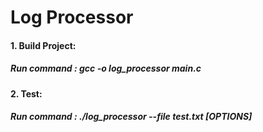 # Log Processor
#### 1. Build Project:
##### Run command : gcc -o log_processor main.c
#### 2. Test:
##### Run command : ./log_processor --file test.txt [OPTIONS]
